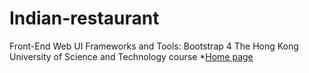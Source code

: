 # Indian-restaurant
Front-End Web UI Frameworks and Tools: Bootstrap 4 The Hong Kong University of Science and Technology course 
*[Home page](https://github.io/ahmedtharwat16/Indian-restaurant/blob/master/index.html)
